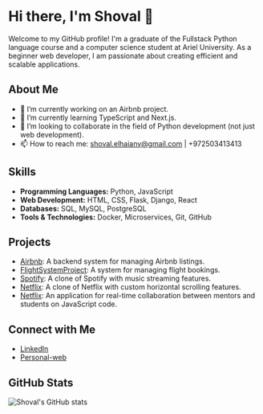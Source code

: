 # Hi there, I'm Shoval 👋

Welcome to my GitHub profile! I'm a graduate of the Fullstack Python language course and a computer science student at Ariel University. As a beginner web developer, I am passionate about creating efficient and scalable applications.

## About Me

- 🔭 I’m currently working on an Airbnb project.
- 🌱 I’m currently learning TypeScript and Next.js.
- 👯 I’m looking to collaborate in the field of Python development (not just web development).
- 📫 How to reach me: shoval.elhaiany@gmail.com | +972503413413

## Skills

- **Programming Languages:** Python, JavaScript
- **Web Development:** HTML, CSS, Flask, Django, React
- **Databases:** SQL, MySQL, PostgreSQL
- **Tools & Technologies:** Docker, Microservices, Git, GitHub

## Projects

- [Airbnb](https://github.com/ShovalElhaiany/airbnb): A backend system for managing Airbnb listings.
- [FlightSystemProject](https://github.com/ShovalElhaiany/FlightSystemProject): A system for managing flight bookings.
- [Spotify](https://github.com/ShovalElhaiany/spotify): A clone of Spotify with music streaming features.
- [Netflix](https://github.com/ShovalElhaiany/netflix): A clone of Netflix with custom horizontal scrolling features.
- [Netflix](https://github.com/ShovalElhaiany/online-coding-app): An application for real-time collaboration between mentors and students on JavaScript code.

## Connect with Me

- [LinkedIn](https://www.linkedin.com/in/shoval-elhaiany)
- [Personal-web](https://shovalelhaiany.github.io/personal-web)

## GitHub Stats

![Shoval's GitHub stats](https://github-readme-stats.vercel.app/api?username=yourusername&show_icons=true&theme=radical)
